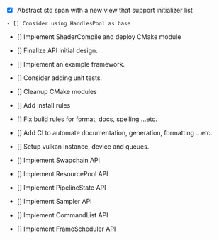 
<!-- - [] Abstract std unique_ptr -->
- [x] Abstract std span with a new view that support initializer list
<!-- - [] Abstract STL vectors? -->
<!-- - [] Implement LRUCache data structures -->
    - [] Consider using HandlesPool as base
- [] Implement ShaderCompile and deploy CMake module
- [] Finalize API initial design.
- [] Implement an example framework.
- [] Consider adding unit tests.
- [] Cleanup CMake modules 
- [] Add install rules
- [] Fix build rules for format, docs, spelling ...etc.
- [] Add CI to automate documentation, generation, formatting ...etc.

- [] Setup vulkan instance, device and queues.
- [] Implement Swapchain API
- [] Implement ResourcePool API
- [] Implement PipelineState API
- [] Implement Sampler API
- [] Implement CommandList API
- [] Implement FrameScheduler API